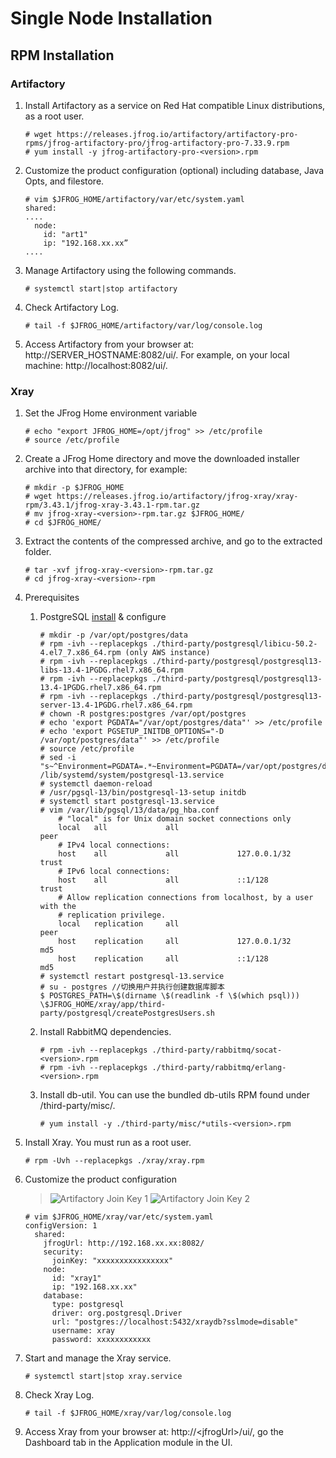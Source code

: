 # Single Node Installation
## RPM Installation

### Artifactory
1. Install Artifactory as a service on Red Hat compatible Linux distributions, as a root user.
    ```
    # wget https://releases.jfrog.io/artifactory/artifactory-pro-rpms/jfrog-artifactory-pro/jfrog-artifactory-pro-7.33.9.rpm
    # yum install -y jfrog-artifactory-pro-<version>.rpm
    ```
2. Customize the product configuration (optional) including database, Java Opts, and filestore.
    ```
    # vim $JFROG_HOME/artifactory/var/etc/system.yaml
    shared:
    ....
      node:
        id: "art1"
        ip: "192.168.xx.xx”
    ....
    ```
3. Manage Artifactory using the following commands.
    ```
    # systemctl start|stop artifactory
    ```
4. Check Artifactory Log.
    ```
    # tail -f $JFROG_HOME/artifactory/var/log/console.log
    ```
5. Access Artifactory from your browser at: http://SERVER_HOSTNAME:8082/ui/. For example, on your local machine: http://localhost:8082/ui/.

### Xray
1. Set the JFrog Home environment variable
    ```
    # echo "export JFROG_HOME=/opt/jfrog" >> /etc/profile
    # source /etc/profile
    ```
2. Create a JFrog Home directory and move the downloaded installer archive into that directory, for example:
    ```
    # mkdir -p $JFROG_HOME
    # wget https://releases.jfrog.io/artifactory/jfrog-xray/xray-rpm/3.43.1/jfrog-xray-3.43.1-rpm.tar.gz
    # mv jfrog-xray-<version>-rpm.tar.gz $JFROG_HOME/
    # cd $JFROG_HOME/
    ```
3. Extract the contents of the compressed archive, and go to the extracted folder.
    ```
    # tar -xvf jfrog-xray-<version>-rpm.tar.gz
    # cd jfrog-xray-<version>-rpm
    ```
4. Prerequisites
    1. PostgreSQL [install](https://www.jfrog.com/confluence/display/JFROG/Installing+Xray#InstallingXray-InstallingPostgreSQL) & configure
        ```
        # mkdir -p /var/opt/postgres/data
        # rpm -ivh --replacepkgs ./third-party/postgresql/libicu-50.2-4.el7_7.x86_64.rpm (only AWS instance)
        # rpm -ivh --replacepkgs ./third-party/postgresql/postgresql13-libs-13.4-1PGDG.rhel7.x86_64.rpm
        # rpm -ivh --replacepkgs ./third-party/postgresql/postgresql13-13.4-1PGDG.rhel7.x86_64.rpm
        # rpm -ivh --replacepkgs ./third-party/postgresql/postgresql13-server-13.4-1PGDG.rhel7.x86_64.rpm
        # chown -R postgres:postgres /var/opt/postgres
        # echo 'export PGDATA="/var/opt/postgres/data"' >> /etc/profile
        # echo 'export PGSETUP_INITDB_OPTIONS="-D /var/opt/postgres/data"' >> /etc/profile
        # source /etc/profile
        # sed -i "s~^Environment=PGDATA=.*~Environment=PGDATA=/var/opt/postgres/data~" /lib/systemd/system/postgresql-13.service
        # systemctl daemon-reload
        # /usr/pgsql-13/bin/postgresql-13-setup initdb 
        # systemctl start postgresql-13.service 
        # vim /var/lib/pgsql/13/data/pg_hba.conf
            # "local" is for Unix domain socket connections only
            local   all             all                                     peer
            # IPv4 local connections:
            host    all             all             127.0.0.1/32            trust
            # IPv6 local connections:
            host    all             all             ::1/128                 trust
            # Allow replication connections from localhost, by a user with the
            # replication privilege.
            local   replication     all                                     peer
            host    replication     all             127.0.0.1/32            md5
            host    replication     all             ::1/128                 md5
        # systemctl restart postgresql-13.service 
        # su - postgres //切换用户并执行创建数据库脚本
        $ POSTGRES_PATH=\$(dirname \$(readlink -f \$(which psql))) \$JFROG_HOME/xray/app/third-party/postgresql/createPostgresUsers.sh
        ```
    2. Install RabbitMQ dependencies.
        ```
        # rpm -ivh --replacepkgs ./third-party/rabbitmq/socat-<version>.rpm
        # rpm -ivh --replacepkgs ./third-party/rabbitmq/erlang-<version>.rpm
        ```
    3. Install db-util. You can use the bundled db-utils RPM found under /third-party/misc/.
        ```
        # yum install -y ./third-party/misc/*utils-<version>.rpm
        ```
5. Install Xray. You must run as a root user.
    ```
    # rpm -Uvh --replacepkgs ./xray/xray.rpm
    ```
6. Customize the product configuration
    >![Artifactory Join Key 1](https://github.com/j1an5/JFrog_Self-Hosted/blob/main/resource/images/Artifactory%20Join%20Key%201.png?raw=true)
    ![Artifactory Join Key 2](https://github.com/j1an5/JFrog_Self-Hosted/blob/main/resource/images/Artifactory%20Join%20Key%202.png?raw=true)

    ```
    # vim $JFROG_HOME/xray/var/etc/system.yaml
    configVersion: 1
      shared:
        jfrogUrl: http://192.168.xx.xx:8082/
        security:
          joinKey: "xxxxxxxxxxxxxxxx"
        node:
          id: "xray1"
          ip: "192.168.xx.xx"
        database:
          type: postgresql
          driver: org.postgresql.Driver
          url: "postgres://localhost:5432/xraydb?sslmode=disable"
          username: xray
          password: xxxxxxxxxxxx
    ```
7. Start and manage the Xray service.
    ```
    # systemctl start|stop xray.service
    ```
8. Check Xray Log.
    ```
    # tail -f $JFROG_HOME/xray/var/log/console.log
    ```
9. Access Xray from your browser at: http://\<jfrogUrl>/ui/, go the Dashboard tab in the Application module in the UI.

